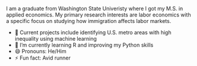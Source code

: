 I am a graduate from Washington State Univeristy where I got my M.S. in applied economics. My primary research interests are labor economics with a specific focus on studying how immigration affects labor markets.
- 🔭 Current projects include identifying U.S. metro areas with high inequality using machine learning
- 🌱 I’m currently learning R and improving my Python skills
- 😄 Pronouns: He/Him
- ⚡ Fun fact: Avid runner
<!--
**beise93/beise93** is a ✨ _special_ ✨ repository because its `README.md` (this file) appears on your GitHub profile.

Here are some ideas to get you started:

- 🔭 Current projects include identifying U.S. metro areas with high inequality using machine learning
- 🌱 I’m currently learning R and improving Python skills
- 😄 Pronouns: He/Him
- ⚡ Fun fact: Avid runner
-->
